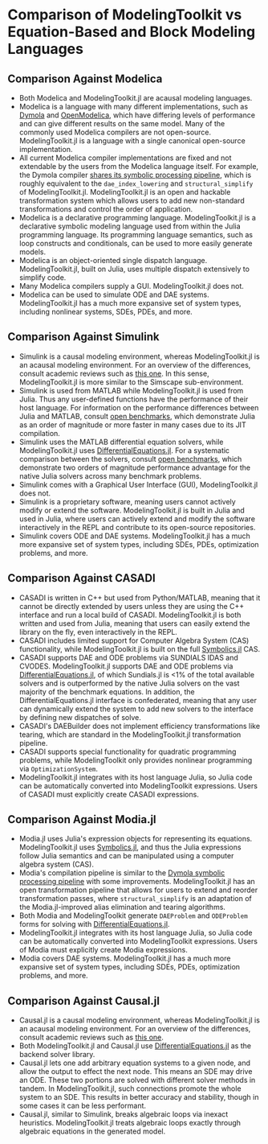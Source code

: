 # Comparison of ModelingToolkit vs Equation-Based and Block Modeling Languages

## Comparison Against Modelica

  - Both Modelica and ModelingToolkit.jl are acausal modeling languages.
  - Modelica is a language with many different implementations, such as
    [Dymola](https://www.3ds.com/products-services/catia/products/dymola/) and
    [OpenModelica](https://openmodelica.org/), which have differing levels of
    performance and can give different results on the same model. Many of the
    commonly used Modelica compilers are not open-source. ModelingToolkit.jl
    is a language with a single canonical open-source implementation.
  - All current Modelica compiler implementations are fixed and not extendable
    by the users from the Modelica language itself. For example, the Dymola
    compiler [shares its symbolic processing pipeline](https://www.claytex.com/tech-blog/model-translation-and-symbolic-manipulation/),
    which is roughly equivalent to the `dae_index_lowering` and `structural_simplify`
    of ModelingToolkit.jl. ModelingToolkit.jl is an open and hackable transformation
    system which allows users to add new non-standard transformations and control
    the order of application.
  - Modelica is a declarative programming language. ModelingToolkit.jl is a
    declarative symbolic modeling language used from within the Julia programming
    language. Its programming language semantics, such as loop constructs and
    conditionals, can be used to more easily generate models.
  - Modelica is an object-oriented single dispatch language. ModelingToolkit.jl,
    built on Julia, uses multiple dispatch extensively to simplify code.
  - Many Modelica compilers supply a GUI. ModelingToolkit.jl does not.
  - Modelica can be used to simulate ODE and DAE systems. ModelingToolkit.jl
    has a much more expansive set of system types, including nonlinear systems,
    SDEs, PDEs, and more.

## Comparison Against Simulink

  - Simulink is a causal modeling environment, whereas ModelingToolkit.jl is an
    acausal modeling environment. For an overview of the differences, consult
    academic reviews such as [this one](https://arxiv.org/abs/1909.00484). In this
    sense, ModelingToolkit.jl is more similar to the Simscape sub-environment.
  - Simulink is used from MATLAB while ModelingToolkit.jl is used from Julia.
    Thus any user-defined functions have the performance of their host language.
    For information on the performance differences between Julia and MATLAB,
    consult [open benchmarks](https://julialang.org/benchmarks/), which demonstrate
    Julia as an order of magnitude or more faster in many cases due to its JIT
    compilation.
  - Simulink uses the MATLAB differential equation solvers, while ModelingToolkit.jl
    uses [DifferentialEquations.jl](https://docs.sciml.ai/DiffEqDocs/stable/). For a systematic
    comparison between the solvers, consult
    [open benchmarks](https://docs.sciml.ai/SciMLBenchmarksOutput/stable/),
    which demonstrate two orders of magnitude performance advantage for the native
    Julia solvers across many benchmark problems.
  - Simulink comes with a Graphical User Interface (GUI), ModelingToolkit.jl
    does not.
  - Simulink is a proprietary software, meaning users cannot actively modify or
    extend the software. ModelingToolkit.jl is built in Julia and used in Julia,
    where users can actively extend and modify the software interactively in the
    REPL and contribute to its open-source repositories.
  - Simulink covers ODE and DAE systems. ModelingToolkit.jl has a much more
    expansive set of system types, including SDEs, PDEs, optimization problems,
    and more.

## Comparison Against CASADI

  - CASADI is written in C++ but used from Python/MATLAB, meaning that it cannot be
    directly extended by users unless they are using the C++ interface and run a
    local build of CASADI. ModelingToolkit.jl is both written and used from
    Julia, meaning that users can easily extend the library on the fly, even
    interactively in the REPL.
  - CASADI includes limited support for Computer Algebra System (CAS) functionality,
    while ModelingToolkit.jl is built on the full
    [Symbolics.jl](https://docs.sciml.ai/Symbolics/stable/) CAS.
  - CASADI supports DAE and ODE problems via SUNDIALS IDAS and CVODES. ModelingToolkit.jl
    supports DAE and ODE problems via [DifferentialEquations.jl](https://docs.sciml.ai/DiffEqDocs/stable/),
    of which Sundials.jl is <1% of the total available solvers and is outperformed
    by the native Julia solvers on the vast majority of the benchmark equations.
    In addition, the DifferentialEquations.jl interface is confederated, meaning
    that any user can dynamically extend the system to add new solvers to the
    interface by defining new dispatches of solve.
  - CASADI's DAEBuilder does not implement efficiency transformations like tearing,
    which are standard in the ModelingToolkit.jl transformation pipeline.
  - CASADI supports special functionality for quadratic programming problems, while
    ModelingToolkit only provides nonlinear programming via `OptimizationSystem`.
  - ModelingToolkit.jl integrates with its host language Julia, so Julia code
    can be automatically converted into ModelingToolkit expressions. Users of
    CASADI must explicitly create CASADI expressions.

## Comparison Against Modia.jl

  - Modia.jl uses Julia's expression objects for representing its equations.
    ModelingToolkit.jl uses [Symbolics.jl](https://docs.sciml.ai/Symbolics/stable/),
    and thus the Julia expressions follow Julia semantics and can be manipulated
    using a computer algebra system (CAS).
  - Modia's compilation pipeline is similar to the
    [Dymola symbolic processing pipeline](https://www.claytex.com/tech-blog/model-translation-and-symbolic-manipulation/)
    with some improvements. ModelingToolkit.jl has an open transformation pipeline
    that allows for users to extend and reorder transformation passes, where
    `structural_simplify` is an adaptation of the Modia.jl-improved alias elimination
    and tearing algorithms.
  - Both Modia and ModelingToolkit generate `DAEProblem` and `ODEProblem` forms for
    solving with [DifferentialEquations.jl](https://docs.sciml.ai/DiffEqDocs/stable/).
  - ModelingToolkit.jl integrates with its host language Julia, so Julia code
    can be automatically converted into ModelingToolkit expressions. Users of
    Modia must explicitly create Modia expressions.
  - Modia covers DAE systems. ModelingToolkit.jl has a much more
    expansive set of system types, including SDEs, PDEs, optimization problems,
    and more.

## Comparison Against Causal.jl

  - Causal.jl is a causal modeling environment, whereas ModelingToolkit.jl is an
    acausal modeling environment. For an overview of the differences, consult
    academic reviews such as [this one](https://arxiv.org/abs/1909.00484).
  - Both ModelingToolkit.jl and Causal.jl use [DifferentialEquations.jl](https://docs.sciml.ai/DiffEqDocs/stable/)
    as the backend solver library.
  - Causal.jl lets one add arbitrary equation systems to a given node, and allow
    the output to effect the next node. This means an SDE may drive an ODE. These
    two portions are solved with different solver methods in tandem. In
    ModelingToolkit.jl, such connections promote the whole system to an SDE. This
    results in better accuracy and stability, though in some cases it can be
    less performant.
  - Causal.jl, similar to Simulink, breaks algebraic loops via inexact heuristics.
    ModelingToolkit.jl treats algebraic loops exactly through algebraic equations
    in the generated model.
